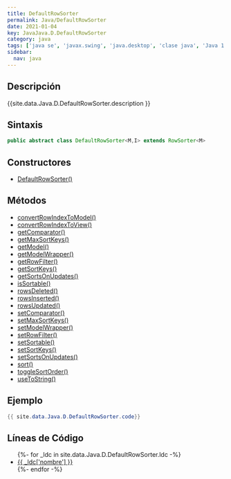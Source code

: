 ```yaml
---
title: DefaultRowSorter
permalink: Java/DefaultRowSorter
date: 2021-01-04
key: JavaJava.D.DefaultRowSorter
category: java
tags: ['java se', 'javax.swing', 'java.desktop', 'clase java', 'Java 1.6']
sidebar: 
  nav: java
---
```


## Descripción
{{site.data.Java.D.DefaultRowSorter.description }}

## Sintaxis
~~~java
public abstract class DefaultRowSorter<M,I> extends RowSorter<M>
~~~

## Constructores
* [DefaultRowSorter()](/Java/DefaultRowSorter/DefaultRowSorter/)

## Métodos
* [convertRowIndexToModel()](/Java/DefaultRowSorter/convertRowIndexToModel)
* [convertRowIndexToView()](/Java/DefaultRowSorter/convertRowIndexToView)
* [getComparator()](/Java/DefaultRowSorter/getComparator)
* [getMaxSortKeys()](/Java/DefaultRowSorter/getMaxSortKeys)
* [getModel()](/Java/DefaultRowSorter/getModel)
* [getModelWrapper()](/Java/DefaultRowSorter/getModelWrapper)
* [getRowFilter()](/Java/DefaultRowSorter/getRowFilter)
* [getSortKeys()](/Java/DefaultRowSorter/getSortKeys)
* [getSortsOnUpdates()](/Java/DefaultRowSorter/getSortsOnUpdates)
* [isSortable()](/Java/DefaultRowSorter/isSortable)
* [rowsDeleted()](/Java/DefaultRowSorter/rowsDeleted)
* [rowsInserted()](/Java/DefaultRowSorter/rowsInserted)
* [rowsUpdated()](/Java/DefaultRowSorter/rowsUpdated)
* [setComparator()](/Java/DefaultRowSorter/setComparator)
* [setMaxSortKeys()](/Java/DefaultRowSorter/setMaxSortKeys)
* [setModelWrapper()](/Java/DefaultRowSorter/setModelWrapper)
* [setRowFilter()](/Java/DefaultRowSorter/setRowFilter)
* [setSortable()](/Java/DefaultRowSorter/setSortable)
* [setSortKeys()](/Java/DefaultRowSorter/setSortKeys)
* [setSortsOnUpdates()](/Java/DefaultRowSorter/setSortsOnUpdates)
* [sort()](/Java/DefaultRowSorter/sort)
* [toggleSortOrder()](/Java/DefaultRowSorter/toggleSortOrder)
* [useToString()](/Java/DefaultRowSorter/useToString)

## Ejemplo
~~~java
{{ site.data.Java.D.DefaultRowSorter.code}}
~~~

## Líneas de Código
<ul>
{%- for _ldc in site.data.Java.D.DefaultRowSorter.ldc -%}
   <li>
       <a href="{{_ldc['url'] }}">{{ _ldc['nombre'] }}</a>
   </li>
{%- endfor -%}
</ul>
